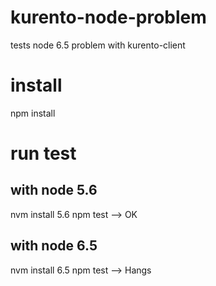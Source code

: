 # kurento-node-problem
tests node 6.5 problem with kurento-client

# install
npm install

# run test
## with node 5.6
nvm install 5.6
npm test --> OK

## with node 6.5
nvm install 6.5
npm test --> Hangs
